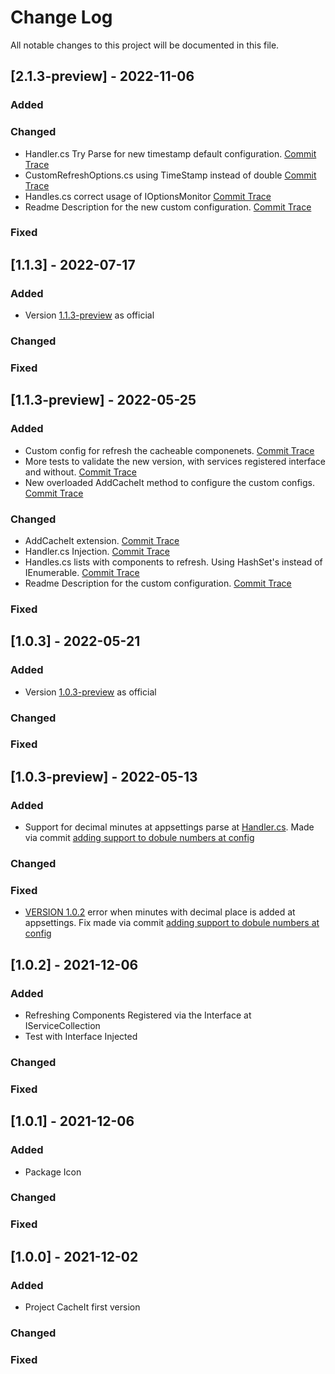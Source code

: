 
# Change Log
All notable changes to this project will be documented in this file.

## [2.1.3-preview] - 2022-11-06
  
### Added

### Changed
- Handler.cs Try Parse for new timestamp default configuration. [Commit Trace](https://github.com/duccl/cache-it/commit/d8282b8b45b59908445c6472fdc99fa0fddf6e7f)
- CustomRefreshOptions.cs using TimeStamp instead of double  [Commit Trace](https://github.com/duccl/cache-it/commit/50057a553d2d300252504d3f083a6a2766cbbc6b)
- Handles.cs correct usage of IOptionsMonitor [Commit Trace](https://github.com/duccl/cache-it/commit/50057a553d2d300252504d3f083a6a2766cbbc6b)
- Readme Description for the new custom configuration. [Commit Trace](https://github.com/duccl/cache-it/commit/4c6ce18c0c9b4298dded541f4fde156e49096adc)
 
### Fixed

## [1.1.3] - 2022-07-17

### Added
- Version [1.1.3-preview](#113-preview---2022-05-25) as official
### Changed

### Fixed

## [1.1.3-preview] - 2022-05-25
  
### Added
- Custom config for refresh the cacheable componenets. [Commit Trace](https://github.com/duccl/cache-it/commit/bf822009973781f50e56f447bc067a96ec51a118)
- More tests to validate the new version, with services registered interface and without. [Commit Trace](https://github.com/duccl/cache-it/commit/faf908d1aab2deb0b78239a941416c485efa2849)
- New overloaded AddCacheIt method to configure the custom configs. [Commit Trace](https://github.com/duccl/cache-it/commit/72237a869bac129a4674aef5c52b93f07250c22f)

### Changed
- AddCacheIt extension. [Commit Trace](https://github.com/duccl/cache-it/commit/72237a869bac129a4674aef5c52b93f07250c22f)
- Handler.cs Injection. [Commit Trace](https://github.com/duccl/cache-it/commit/bf822009973781f50e56f447bc067a96ec51a118)
- Handles.cs lists with components to refresh. Using HashSet's instead of IEnumerable. [Commit Trace](https://github.com/duccl/cache-it/commit/bf822009973781f50e56f447bc067a96ec51a118)
- Readme Description for the custom configuration. [Commit Trace](https://github.com/duccl/cache-it/commit/46fa6f31da1b88dd357afdc700a0bd76942ecd21)
 
### Fixed

## [1.0.3] - 2022-05-21
  
### Added
- Version [1.0.3-preview](#103---2022-05-13) as official

### Changed
 
### Fixed

## [1.0.3-preview] - 2022-05-13
  
### Added
- Support for decimal minutes at appsettings parse at [Handler.cs](/src/CacheIt/Hosting/Handler.cs). Made via commit [adding support to dobule numbers at config](https://github.com/duccl/cache-it/commit/5844bc405ce87e22dc2db42602f5c9302d8e02bc)

### Changed
 
### Fixed
- [VERSION 1.0.2](#102---2021-12-06) error when minutes with decimal place is added at appsettings. Fix made via commit [adding support to dobule numbers at config](https://github.com/duccl/cache-it/commit/5844bc405ce87e22dc2db42602f5c9302d8e02bc)

## [1.0.2] - 2021-12-06
  
### Added
- Refreshing Components Registered via the Interface at IServiceCollection
- Test with Interface Injected

### Changed
 
### Fixed
 
## [1.0.1] - 2021-12-06
 
### Added
- Package Icon
   
### Changed
 
### Fixed

## [1.0.0] - 2021-12-02
 
### Added
- Project CacheIt first version
   
### Changed
 
### Fixed
